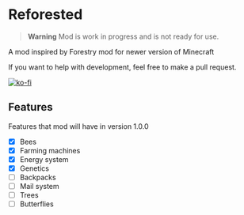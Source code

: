 # Reforested

> **Warning** Mod is work in progress and is not ready for use.

A mod inspired by Forestry mod for newer version of Minecraft

If you want to help with development, feel free to make a pull request.

[![ko-fi](https://ko-fi.com/img/githubbutton_sm.svg)](https://ko-fi.com/F1F2MC4U4)



## Features
Features that mod will have in version 1.0.0
- [x] Bees
- [x] Farming machines
- [x] Energy system
- [x] Genetics
- [ ] Backpacks
- [ ] Mail system
- [ ] Trees
- [ ] Butterflies
